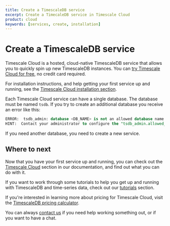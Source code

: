 ```yaml
---
title: Create a TimescaleDB service
excerpt: Create a TimecaleDB service in Timescale Cloud
product: cloud
keywords: [services, create, installation]
---
```


# Create a TimescaleDB service

Timescale Cloud is a hosted, cloud-native TimescaleDB service that allows you to
quickly spin up new TimescaleDB instances. You can
[try Timescale Cloud for free][sign-up], no credit card required.

For installation instructions, and help getting your first service up and
running, see the [Timescale Cloud installation section][cloud-install].

Each Timescale Cloud service can have a single database. The database must be
named `tsdb`. If you try to create an additional database you receive an error
like this:

```sql
ERROR:  tsdb_admin: database <DB_NAME> is not an allowed database name
HINT:  Contact your administrator to configure the "tsdb_admin.allowed_databases"
```

If you need another database, you need to create a new service.

## Where to next

Now that you have your first service up and running, you can check out the
[Timescale Cloud][tsc-docs] section in our documentation, and
find out what you can do with it.

If you want to work through some tutorials to help you get up and running with
TimescaleDB and time-series data, check out our [tutorials][tutorials] section.

If you're interested in learning more about pricing for Timescale Cloud, visit
the [TimescaleDB pricing calculator][timescale-pricing].

You can always [contact us][contact] if you need help working something out, or
if you want to have a chat.

[cloud-install]: /install/:currentVersion:/installation-cloud/
[contact]: https://www.timescale.com/contact
[sign-up]: https://www.timescale.com/timescale-signup
[timescale-pricing]: https://www.timescale.com/products#cloud-pricing
[tsc-docs]: /cloud/:currentVersion:/
[tutorials]: /timescaledb/:currentVersion:/tutorials/

